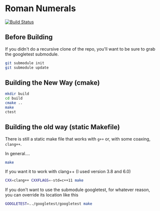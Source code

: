 # Roman Numerals

[![Build Status](https://travis-ci.org/glyphrider/roman.cpp.svg?branch=master)](https://travis-ci.org/glyphrider/roman.cpp)

## Before Building

If you didn't do a recursive clone of the repo, you'll want to be sure to grab the googletest submodule.

```sh
git submodule init
git submodule update
```

## Building the New Way (cmake)

```sh
mkdir build
cd build
cmake ..
make
ctest
```

## Building the old way (static Makefile)

There is still a static make file that works with `g++` or, with some coaxing, `clang++`.

In general....

```sh
make
```

If you want it to work with clang++ (I used version 3.8 and 6.0)

```sh
CXX=clang++ CXXFLAGS=-std=c++11 make
```

If you don't want to use the submodule googletest, for whatever reason, you can override its location like this

```sh
GOOGLETEST=../googletest/googletest make
```
